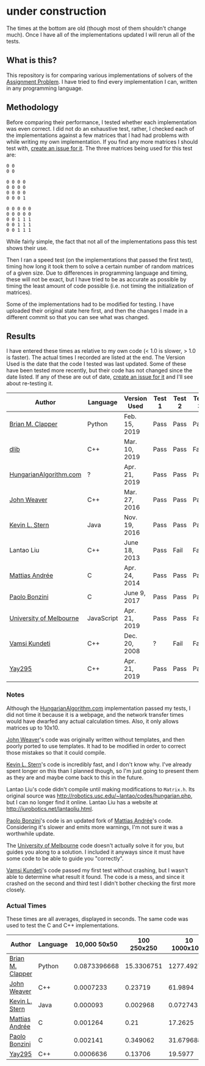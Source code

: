 # under construction

The times at the bottom are old (though most of them shouldn't change much). Once I have all of the implementations updated I will rerun all of the tests.

## What is this?

This repository is for comparing various implementations of solvers of the [Assignment Problem](https://en.wikipedia.org/wiki/Assignment_problem). I have tried to find every implementation I can, written in any programming language.

## Methodology

Before comparing their performance, I tested whether each implementation was even correct. I did not do an exhaustive test, rather, I checked each of the implementations against a few matrices that I had had problems with while writing my own implementation. If you find any more matrices I should test with, [create an issue for it](https://github.com/Yay295/AssignmentProblemComparison/issues/new). The three matrices being used for this test are:
```
0 0
0 0
```
```
0 0 0 0
0 0 0 0
0 0 0 0
0 0 0 1
```
```
0 0 0 0 0
0 0 0 0 0
0 0 1 1 1
0 0 1 1 1
0 0 1 1 1
```
While fairly simple, the fact that not all of the implementations pass this test shows their use.

Then I ran a speed test (on the implementations that passed the first test), timing how long it took them to solve a certain number of random matrices of a given size. Due to differences in programming language and timing, these will not be exact, but I have tried to be as accurate as possible by timing the least amount of code possible (i.e. not timing the initialization of matrices).

Some of the implementations had to be modified for testing. I have uploaded their original state here first, and then the changes I made in a different commit so that you can see what was changed.

## Results

I have entered these times as relative to my own code (< 1.0 is slower, > 1.0 is faster). The actual times I recorded are listed at the end. The Version Used is the date that the code I tested was last updated. Some of these have been tested more recently, but their code has not changed since the date listed. If any of these are out of date, [create an issue for it](https://github.com/Yay295/AssignmentProblemComparison/issues/new) and I'll see about re-testing it.

| Author                    | Language   | Version Used  | Test 1 | Test 2 | Test 3 | Speed |
|---------------------------|------------|---------------|--------|--------|--------|-------|
| [Brian M. Clapper]        | Python     | Feb. 15, 2019 | Pass   | Pass   | Pass   |       |
| [dlib]                    | C++        | Mar. 10, 2019 | Pass   | Pass   | Fail   |       |
| [HungarianAlgorithm.com]  | ?          | Apr. 21, 2019 | Pass   | Pass   | Pass   |       |
| [John Weaver]             | C++        | Mar. 27, 2016 | Pass   | Pass   | Pass   |       |
| [Kevin L. Stern]          | Java       | Nov. 19, 2016 | Pass   | Pass   | Pass   |       |
| Lantao Liu                | C++        | June 18, 2013 | Pass   | Fail   | Fail   |       |
| [Mattias Andrée]          | C          | Apr. 24, 2014 | Pass   | Pass   | Pass   |       |
| [Paolo Bonzini]           | C          | June  9, 2017 | Pass   | Pass   | Pass   |       |
| [University of Melbourne] | JavaScript | Apr. 21, 2019 | Pass   | Pass   | Fail   |       |
| [Vamsi Kundeti]           | C++        | Dec. 20, 2008 | ?      | Fail   | Fail   |       |
| [Yay295]                  | C++        | Apr. 21, 2019 | Pass   | Pass   | Pass   |       |

### Notes

Although the [HungarianAlgorithm.com] implementation passed my tests, I did not time it because it is a webpage, and the network transfer times would have dwarfed any actual calculation times. Also, it only allows matrices up to 10x10.

[John Weaver]'s code was originally written without templates, and then poorly ported to use templates. It had to be modified in order to correct those mistakes so that it could compile.

[Kevin L. Stern]'s code is incredibly fast, and I don't know why. I've already spent longer on this than I planned though, so I'm just going to present them as they are and maybe come back to this in the future.

Lantao Liu's code didn't compile until making modifications to `Matrix.h`. Its original source was http://robotics.usc.edu/~lantao/codes/hungarian.php, but I can no longer find it online. Lantao Liu has a website at http://iurobotics.net/lantaoliu.html.

[Paolo Bonzini]'s code is an updated fork of [Mattias Andrée]'s code. Considering it's slower and emits more warnings, I'm not sure it was a worthwhile update.

The [University of Melbourne] code doesn't actually solve it for you, but guides you along to a solution. I included it anyways since it must have some code to be able to guide you "correctly".

[Vamsi Kundeti]'s code passed my first test without crashing, but I wasn't able to determine what result it found. The code is a mess, and since it crashed on the second and third test I didn't bother checking the first more closely.

### Actual Times

These times are all averages, displayed in seconds. The same code was used to test the C and C++ implementations.

| Author                   | Language | 10,000 50x50 | 100 250x250 | 10 1000x1000 |
|--------------------------|----------|--------------|-------------|--------------|
| [Brian M. Clapper]       | Python   | 0.0873396668 | 15.3306751  | 1277.492758  |
| [John Weaver]            | C++      | 0.0007233    |  0.23719    |   61.9894    |
| [Kevin L. Stern]         | Java     | 0.000093     |  0.002968   |    0.072743  |
| [Mattias Andrée]         | C        | 0.001264     |  0.21       |   17.2625    |
| [Paolo Bonzini]          | C        | 0.002141     |  0.349062   |   31.679688  |
| [Yay295]                 | C++      | 0.0006636    |  0.13706    |   19.5977    |

[Brian M. Clapper]: https://github.com/bmc/munkres
[dlib]: http://dlib.net/
[HungarianAlgorithm.com]: http://hungarianalgorithm.com/solve.php
[John Weaver]: https://github.com/saebyn/munkres-cpp
[Kevin L. Stern]: https://github.com/KevinStern/software-and-algorithms/blob/master/src/main/java/blogspot/software_and_algorithms/stern_library/optimization/HungarianAlgorithm.java
[Lantao Liu]: http://robotics.usc.edu/~lantao/codes/hungarian.php
[Mattias Andrée]: https://github.com/maandree/hungarian-algorithm-n3
[Paolo Bonzini]: https://github.com/bonzini/hungarian-algorithm-n3
[University of Melbourne]: http://www.ifors.ms.unimelb.edu.au/tutorial/hungarian/welcome_frame.html
[Vamsi Kundeti]: https://launchpad.net/lib-bipartite-match
[Yay295]: https://github.com/Yay295/Assignment-Problem-Solver
